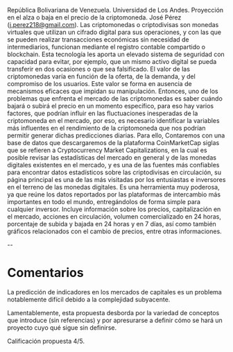 República Bolivariana de Venezuela.
Universidad de Los Andes.
Proyección en el alza o baja en el precio de la criptomoneda.
José Pérez (j.perez218@gmail.com).
Las criptomonedas o criptodivisas son monedas virtuales que utilizan un cifrado
digital para sus operaciones, y con las que se pueden realizar transacciones económicas sin
necesidad de intermediarios, funcionan mediante el registro contable compartido o
blockchain. Esta tecnología les aporta un elevado sistema de seguridad con capacidad para
evitar, por ejemplo, que un mismo activo digital se pueda transferir en dos ocasiones o que
sea falsificado.
El valor de las criptomonedas varía en función de la oferta, de la demanda, y del
compromiso de los usuarios. Este valor se forma en ausencia de mecanismos eficaces que
impidan su manipulación. Entonces, uno de los problemas que enfrenta el mercado de las
criptomonedas es saber cuándo bajará o subirá el precio en un momento específico, para
eso hay varios factores, que podrían influir en las fluctuaciones inesperadas de la
criptomoneda en el mercado, por eso, es necesario identificar la variables más influentes en
el rendimiento de la criptomoneda que nos podrían permitir generar dichas predicciones
diarias. Para ello, Contaremos con una base de datos que descargaremos de la plataforma
CoinMarketCap siglas que se refieren a Cryptocurrency Market Capitalizations, en la cual
es posible revisar las estadísticas del mercado en general y de las monedas digitales
existentes en el mercado, y es una de las fuentes más confiables para encontrar datos
estadísticos sobre las criptodivisas en circulación, su página principal es una de las más
visitadas por los entusiastas e inversores en el terreno de las monedas digitales. Es una
herramienta muy poderosa, ya que reúne los datos reportados por las plataformas de
intercambio más importantes en todo el mundo, entregándolos de forma simple para
cualquier inversor. Incluye información sobre los precios, capitalización en el mercado,
acciones en circulación, volumen comercializado en 24 horas, porcentaje de subida y
bajada en 24 horas y en 7 días, así como también gráficos relacionados con el cambio de
precios, entre otras informaciones.

--

# Comentarios

La predicción de indicadores en los mercados de capitales es un problema notablemente difícil debido a la complejidad subyacente. 

Lamentablemente, esta propuesta desborda por la variedad de conceptos que introduce (sin referencias) y por apresurarse a definir cómo se hará un proyecto cuyo qué sigue sin definirse.

Calificación propuesta 4/5. 


